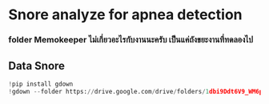 # Snore analyze for apnea detection
### folder Memokeeper ไม่เกี่ยวอะไรกับงานนะครับ เป็นแค่ถังขยะงานที่ทดลองไป

## Data Snore
```python
!pip install gdown
!gdown --folder https://drive.google.com/drive/folders/1dbi9Ddt6V9_WM6pzeriVJWtCT4KAud2g